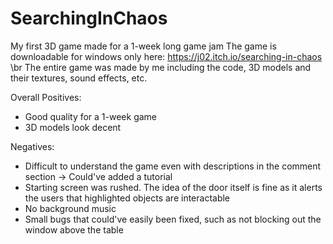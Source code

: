 # SearchingInChaos
My first 3D game made for a 1-week long game jam
The game is downloadable for windows only here: https://j02.itch.io/searching-in-chaos \br
The entire game was made by me including the code, 3D models and their textures, sound effects, etc.

Overall Positives:
* Good quality for a 1-week game
* 3D models look decent
  
Negatives:
* Difficult to understand the game even with descriptions in the comment section -> Could've added a tutorial
* Starting screen was rushed. The idea of the door itself is fine as it alerts the users that highlighted objects are interactable
* No background music
* Small bugs that could've easily been fixed, such as not blocking out the window above the table
